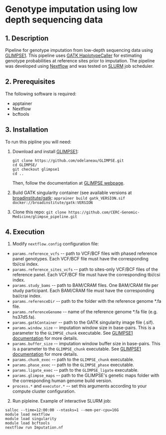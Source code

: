 # Genotype imputation using low depth sequencing data

## 1. Description
Pipeline for genotype imputation from low-depth sequencing data using [GLIMPSE1](https://github.com/odelaneau/GLIMPSE). This pipeline uses [GATK HaplotypeCaller](https://gatk.broadinstitute.org/hc/en-us/articles/360037225632-HaplotypeCaller) for estimating genotype probabilities at reference sites prior to imputation. The pipeline was developed using [Nextflow](https://www.nextflow.io/) and was tested on [SLURM](https://slurm.schedmd.com/documentation.html) job scheduler.

## 2. Prerequisites
The following software is required:
- apptainer
- Nextflow
- bcftools

## 3. Installation
To run this pipline you will need:
1. Download and install [GLIMPSE1](https://github.com/odelaneau/GLIMPSE):
    ```
    git clone https://github.com/odelaneau/GLIMPSE.git
    cd GLIMPSE/
    git checkout glimpse1
    cd ..
    ```
    Then, follow the documentation at [GLIMPSE webpage](https://odelaneau.github.io/GLIMPSE/glimpse1/installation.html).

2. Build GATK singularity container (see available versions at [broadinstitute/gatk](https://hub.docker.com/r/broadinstitute/gatk): `apprainer build gatk_VERSION.sif docker://broadinstitute/gatk:VERSION`
3. Clone this repo: `git clone https://github.com/CERC-Genomic-Medicine/glimpse_pipeline.git`

## 4. Execution
1. Modify `nextflow.config` configuration file:
* `params.reference_vcfs` -- path to VCF/BCF files with phased reference panel genotypes. Each VCF/BCF file must have the corresponding tbi/csi index.
* `params.reference_sites_vcfs` -- path to sites-only VCF/BCF files of the reference panel. Each VCF/BCF file must have the corresponding tbi/csi index.
* `params.study_bams` -- path to BAM/CRAM files. One BAM/CRAM file per study participant. Each BAM/CRAM file must have the corresponding bai/crai index.
* `params.referenceDir` -- path to the folder with the reference genome *.fa file.
* `params.referenceGenome` -- name of the reference genome *.fa file (e.g. hs37d5.fa).
* `params.gatkContainer` -- path to the GATK singularity image file (.sif).
* `params.window_size` -- imputation window size in base-pairs. This is a parameter to the `GLIMPSE_chunk` executable. See [GLIMPSE1 documentation](https://odelaneau.github.io/GLIMPSE/glimpse1/tutorial_b38.html#run_chunk) for more details.
* `params.buffer_size` -- imputation window buffer size in base-pairs. This is a parameter to the `GLIMPSE_chunk` executable. See [GLIMPSE1 documentation](https://odelaneau.github.io/GLIMPSE/glimpse1/tutorial_b38.html#run_chunk) for more details.
* `params.chunk_exec` -- path to the `GLIMPSE_chunk` executable.
* `params.phase_exec` -- path to the `GLIMPSE_phase` executable.
* `params.ligate_exec` -- path to the `GLIMPSE_ligate` executable.
* `params.glimpse_maps` -- path to the GLIMPSE's genetic maps folder with the corresponding human genome build version.
* `process.*` and `executor.*` -- set this arguments according to your compute cluster configuration.

2. Run pipleine. Example of interactive SLURM job:
```
salloc --time=12:00:00 --ntasks=1 --mem-per-cpu=16G
module load nextflow
module load singularity
module load bcftools
nextflow run Imputation.nf
```
